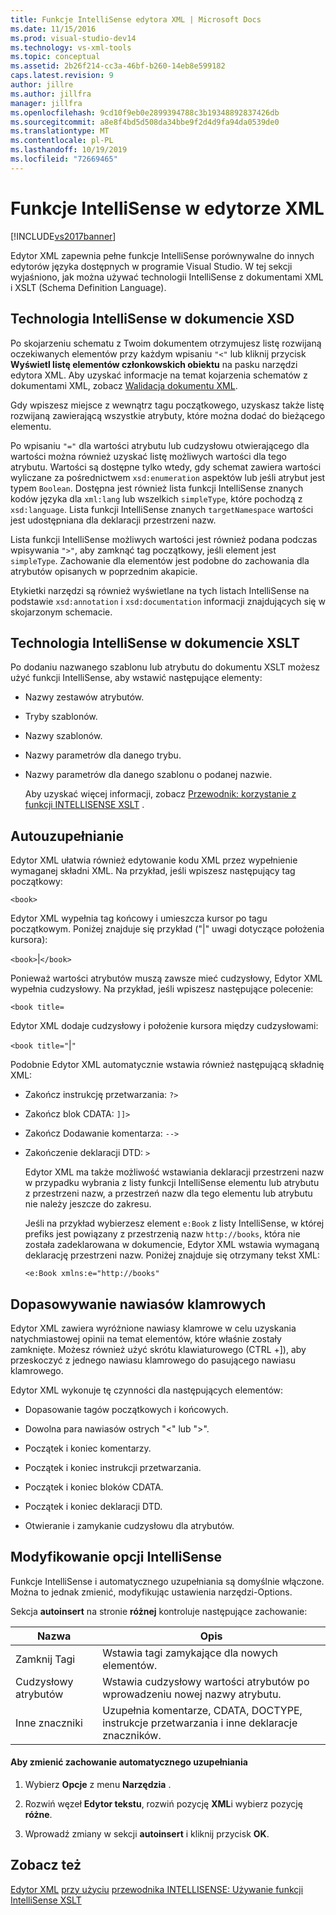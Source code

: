 ```yaml
---
title: Funkcje IntelliSense edytora XML | Microsoft Docs
ms.date: 11/15/2016
ms.prod: visual-studio-dev14
ms.technology: vs-xml-tools
ms.topic: conceptual
ms.assetid: 2b26f214-cc3a-46bf-b260-14eb8e599182
caps.latest.revision: 9
author: jillre
ms.author: jillfra
manager: jillfra
ms.openlocfilehash: 9cd10f9eb0e2899394788c3b19348892837426db
ms.sourcegitcommit: a8e8f4bd5d508da34bbe9f2d4d9fa94da0539de0
ms.translationtype: MT
ms.contentlocale: pl-PL
ms.lasthandoff: 10/19/2019
ms.locfileid: "72669465"
---
```

# <a name="xml-editor-intellisense-features"></a>Funkcje IntelliSense w edytorze XML
[!INCLUDE[vs2017banner](../includes/vs2017banner.md)]

Edytor XML zapewnia pełne funkcje IntelliSense porównywalne do innych edytorów języka dostępnych w programie Visual Studio. W tej sekcji wyjaśniono, jak można używać technologii IntelliSense z dokumentami XML i XSLT (Schema Definition Language).

## <a name="intellisense-in-an-xsd-document"></a>Technologia IntelliSense w dokumencie XSD
 Po skojarzeniu schematu z Twoim dokumentem otrzymujesz listę rozwijaną oczekiwanych elementów przy każdym wpisaniu `"<"` lub kliknij przycisk **Wyświetl listę elementów członkowskich obiektu** na pasku narzędzi edytora XML. Aby uzyskać informacje na temat kojarzenia schematów z dokumentami XML, zobacz [Walidacja dokumentu XML](../xml-tools/xml-document-validation.md).

 Gdy wpiszesz miejsce z wewnątrz tagu początkowego, uzyskasz także listę rozwijaną zawierającą wszystkie atrybuty, które można dodać do bieżącego elementu.

 Po wpisaniu `"="` dla wartości atrybutu lub cudzysłowu otwierającego dla wartości można również uzyskać listę możliwych wartości dla tego atrybutu. Wartości są dostępne tylko wtedy, gdy schemat zawiera wartości wyliczane za pośrednictwem `xsd:enumeration` aspektów lub jeśli atrybut jest typem `Boolean`. Dostępna jest również lista funkcji IntelliSense znanych kodów języka dla `xml:lang` lub wszelkich `simpleType`, które pochodzą z `xsd:language`. Lista funkcji IntelliSense znanych `targetNamespace` wartości jest udostępniana dla deklaracji przestrzeni nazw.

 Lista funkcji IntelliSense możliwych wartości jest również podana podczas wpisywania `">"`, aby zamknąć tag początkowy, jeśli element jest `simpleType`. Zachowanie dla elementów jest podobne do zachowania dla atrybutów opisanych w poprzednim akapicie.

 Etykietki narzędzi są również wyświetlane na tych listach IntelliSense na podstawie `xsd:annotation` i `xsd:documentation` informacji znajdujących się w skojarzonym schemacie.

## <a name="intellisense-in-an-xslt-document"></a>Technologia IntelliSense w dokumencie XSLT
 Po dodaniu nazwanego szablonu lub atrybutu do dokumentu XSLT możesz użyć funkcji IntelliSense, aby wstawić następujące elementy:

- Nazwy zestawów atrybutów.

- Tryby szablonów.

- Nazwy szablonów.

- Nazwy parametrów dla danego trybu.

- Nazwy parametrów dla danego szablonu o podanej nazwie.

  Aby uzyskać więcej informacji, zobacz [Przewodnik: korzystanie z funkcji INTELLISENSE XSLT](../xml-tools/walkthrough-using-xslt-intellisense.md) .

## <a name="auto-completion"></a>Autouzupełnianie
 Edytor XML ułatwia również edytowanie kodu XML przez wypełnienie wymaganej składni XML. Na przykład, jeśli wpiszesz następujący tag początkowy:

 `<book>`

 Edytor XML wypełnia tag końcowy i umieszcza kursor po tagu początkowym. Poniżej znajduje się przykład ("&#124;" uwagi dotyczące położenia kursora):

 `<book>`&#124;`</book>`

 Ponieważ wartości atrybutów muszą zawsze mieć cudzysłowy, Edytor XML wypełnia cudzysłowy. Na przykład, jeśli wpiszesz następujące polecenie:

 `<book title=`

 Edytor XML dodaje cudzysłowy i położenie kursora między cudzysłowami:

 `<book title="`&#124;`"`

 Podobnie Edytor XML automatycznie wstawia również następującą składnię XML:

- Zakończ instrukcję przetwarzania: `?>`

- Zakończ blok CDATA: `]]>`

- Zakończ Dodawanie komentarza: `-->`

- Zakończenie deklaracji DTD: `>`

  Edytor XML ma także możliwość wstawiania deklaracji przestrzeni nazw w przypadku wybrania z listy funkcji IntelliSense elementu lub atrybutu z przestrzeni nazw, a przestrzeń nazw dla tego elementu lub atrybutu nie należy jeszcze do zakresu.

  Jeśli na przykład wybierzesz element `e:Book` z listy IntelliSense, w której prefiks jest powiązany z przestrzenią nazw `http://books`, która nie została zadeklarowana w dokumencie, Edytor XML wstawia wymaganą deklarację przestrzeni nazw. Poniżej znajduje się otrzymany tekst XML:

  `<e:Book xmlns:e="http://books"`

## <a name="brace-matching"></a>Dopasowywanie nawiasów klamrowych
 Edytor XML zawiera wyróżnione nawiasy klamrowe w celu uzyskania natychmiastowej opinii na temat elementów, które właśnie zostały zamknięte. Możesz również użyć skrótu klawiaturowego (CTRL +]), aby przeskoczyć z jednego nawiasu klamrowego do pasującego nawiasu klamrowego.

 Edytor XML wykonuje tę czynności dla następujących elementów:

- Dopasowanie tagów początkowych i końcowych.

- Dowolna para nawiasów ostrych "\<" lub ">".

- Początek i koniec komentarzy.

- Początek i koniec instrukcji przetwarzania.

- Początek i koniec bloków CDATA.

- Początek i koniec deklaracji DTD.

- Otwieranie i zamykanie cudzysłowu dla atrybutów.

## <a name="modifying-the-intellisense-options"></a>Modyfikowanie opcji IntelliSense
 Funkcje IntelliSense i automatycznego uzupełniania są domyślnie włączone. Można to jednak zmienić, modyfikując ustawienia narzędzi-Options.

 Sekcja **autoinsert** na stronie **różnej** kontroluje następujące zachowanie:

|Nazwa|Opis|
|----------|-----------------|
|Zamknij Tagi|Wstawia tagi zamykające dla nowych elementów.|
|Cudzysłowy atrybutów|Wstawia cudzysłowy wartości atrybutów po wprowadzeniu nowej nazwy atrybutu.|
|Inne znaczniki|Uzupełnia komentarze, CDATA, DOCTYPE, instrukcje przetwarzania i inne deklaracje znaczników.|

#### <a name="to-change-the-auto-completion-behavior"></a>Aby zmienić zachowanie automatycznego uzupełniania

1. Wybierz **Opcje** z menu **Narzędzia** .

2. Rozwiń węzeł **Edytor tekstu**, rozwiń pozycję **XML**i wybierz pozycję **różne**.

3. Wprowadź zmiany w sekcji **autoinsert** i kliknij przycisk **OK**.

## <a name="see-also"></a>Zobacz też
 [Edytor XML](../xml-tools/xml-editor.md) [przy użyciu](../ide/using-intellisense.md) [przewodnika INTELLISENSE: Używanie funkcji IntelliSense XSLT](../xml-tools/walkthrough-using-xslt-intellisense.md)
